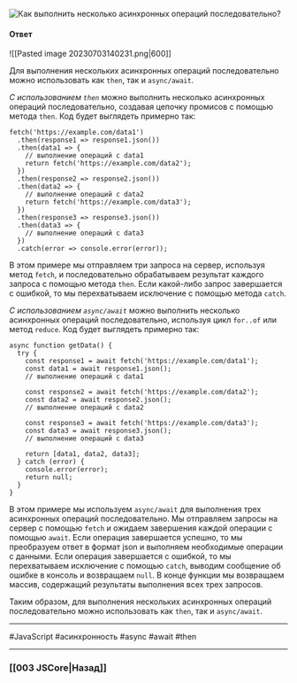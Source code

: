 ![Как выполнить несколько асинхронных операций последовательно?](https://youtu.be/t0sdlbA6yA8?t=599)

#### Ответ

![[Pasted image 20230703140231.png|600]]

Для выполнения нескольких асинхронных операций последовательно можно использовать как `then`, так и `async/await`.

*С использованием `then`* можно выполнить несколько асинхронных операций последовательно, создавая цепочку промисов с помощью метода `then`. Код будет выглядеть примерно так:

```
fetch('https://example.com/data1')
  .then(response1 => response1.json())
  .then(data1 => {
    // выполнение операций с data1
    return fetch('https://example.com/data2');
  })
  .then(response2 => response2.json())
  .then(data2 => {
    // выполнение операций с data2
    return fetch('https://example.com/data3');
  })
  .then(response3 => response3.json())
  .then(data3 => {
    // выполнение операций с data3
  })
  .catch(error => console.error(error));
```

В этом примере мы отправляем три запроса на сервер, используя метод `fetch`, и последовательно обрабатываем результат каждого запроса с помощью метода `then`. Если какой-либо запрос завершается с ошибкой, то мы перехватываем исключение с помощью метода `catch`.

*С использованием `async/await`* можно выполнить несколько асинхронных операций последовательно, используя цикл `for..of` или метод `reduce`. Код будет выглядеть примерно так:

```
async function getData() {
  try {
    const response1 = await fetch('https://example.com/data1');
    const data1 = await response1.json();
    // выполнение операций с data1

    const response2 = await fetch('https://example.com/data2');
    const data2 = await response2.json();
    // выполнение операций с data2

    const response3 = await fetch('https://example.com/data3');
    const data3 = await response3.json();
    // выполнение операций с data3

    return [data1, data2, data3];
  } catch (error) {
    console.error(error);
    return null;
  }
}
```

В этом примере мы используем `async/await` для выполнения трех асинхронных операций последовательно. Мы отправляем запросы на сервер с помощью `fetch` и ожидаем завершения каждой операции с помощью `await`. Если операция завершается успешно, то мы преобразуем ответ в формат json и выполняем необходимые операции с данными. Если операция завершается с ошибкой, то мы перехватываем исключение с помощью `catch`, выводим сообщение об ошибке в консоль и возвращаем `null`. В конце функции мы возвращаем массив, содержащий результаты выполнения всех трех запросов.

Таким образом, для выполнения нескольких асинхронных операций последовательно можно использовать как `then`, так и `async/await`.

___
 #JavaScript #асинхронность #async #await #then

___

### [[003 JSCore|Назад]]